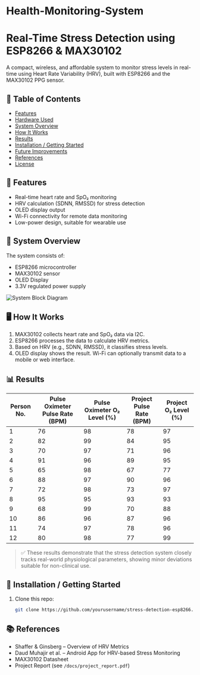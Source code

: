 # Health-Monitoring-System
# Real-Time Stress Detection using ESP8266 & MAX30102
A compact, wireless, and affordable system to monitor stress levels in real-time using Heart Rate Variability (HRV), built with ESP8266 and the MAX30102 PPG sensor.

## 📑 Table of Contents
- [Features](#features)
- [Hardware Used](#hardware-used)
- [System Overview](#system-overview)
- [How It Works](#how-it-works)
- [Results](#results)
- [Installation / Getting Started](#installation--getting-started)
- [Future Improvements](#future-improvements)
- [References](#references)
- [License](#license)

## 🔧 Features
- Real-time heart rate and SpO₂ monitoring
- HRV calculation (SDNN, RMSSD) for stress detection
- OLED display output
- Wi-Fi connectivity for remote data monitoring
- Low-power design, suitable for wearable use

## 📐 System Overview

The system consists of:
- ESP8266 microcontroller
- MAX30102 sensor
- OLED Display
- 3.3V regulated power supply

![System Block Diagram](image/block_diagram.png)

## 🖥️ How It Works

1. MAX30102 collects heart rate and SpO₂ data via I2C.
2. ESP8266 processes the data to calculate HRV metrics.
3. Based on HRV (e.g., SDNN, RMSSD), it classifies stress levels.
4. OLED display shows the result. Wi-Fi can optionally transmit data to a mobile or web interface.

## 📊 Results

| Person No. | Pulse Oximeter Pulse Rate (BPM) | Pulse Oximeter O₂ Level (%) | Project Pulse Rate (BPM) | Project O₂ Level (%) |
|------------|----------------------------------|------------------------------|---------------------------|-----------------------|
| 1          | 76                               | 98                           | 78                        | 97                    |
| 2          | 82                               | 99                           | 84                        | 95                    |
| 3          | 70                               | 97                           | 71                        | 96                    |
| 4          | 91                               | 96                           | 89                        | 95                    |
| 5          | 65                               | 98                           | 67                        | 77                    |
| 6          | 88                               | 97                           | 90                        | 96                    |
| 7          | 72                               | 98                           | 73                        | 97                    |
| 8          | 95                               | 95                           | 93                        | 93                    |
| 9          | 68                               | 99                           | 70                        | 88                    |
| 10         | 86                               | 96                           | 87                        | 96                    |
| 11         | 74                               | 97                           | 78                        | 96                    |
| 12         | 80                               | 98                           | 77                        | 99                    |

> ✅ These results demonstrate that the stress detection system closely tracks real-world physiological parameters, showing minor deviations suitable for non-clinical use.


## 🚀 Installation / Getting Started

1. Clone this repo:
   ```bash
   git clone https://github.com/yourusername/stress-detection-esp8266.git

## 📚 References

- Shaffer & Ginsberg – Overview of HRV Metrics
- Daud Muhajir et al. – Android App for HRV-based Stress Monitoring
- MAX30102 Datasheet
- Project Report (see `/docs/project_report.pdf`)
